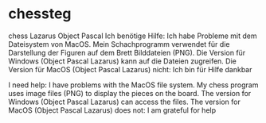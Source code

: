 # chessteg
chess Lazarus Object Pascal
Ich benötige Hilfe: 
Ich habe Probleme mit dem Dateisystem von MacOS.
Mein Schachprogramm verwendet für die Darstellung der Figuren auf dem Brett Bilddateien (PNG).
Die Version für Windows (Object Pascal  Lazarus) kann auf die Dateien zugreifen.
Die Version für MacOS (Object Pascal Lazarus) nicht:
Ich bin für Hilfe dankbar

I need help:
I have problems with the MacOS file system.
My chess program uses image files (PNG) to display the pieces on the board.
The version for Windows (Object Pascal Lazarus) can access the files.
The version for MacOS (Object Pascal Lazarus) does not:
I am grateful for help


